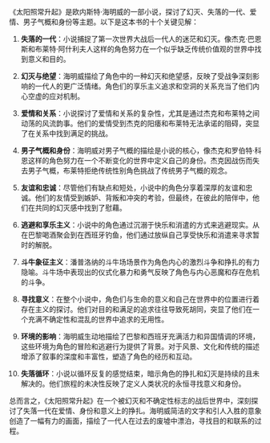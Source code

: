 《太阳照常升起》是欧内斯特·海明威的一部小说，探讨了幻灭、失落的一代、爱情、男子气概和身份等主题。以下是这本书的十个关键见解：

1. **失落的一代**：小说捕捉了第一次世界大战后一代人的迷茫和幻灭。像杰克·巴恩斯和布莱特·阿什利夫人这样的角色努力在一个似乎缺乏传统价值观的世界中找到意义和目的。

2. **幻灭与绝望**：海明威描绘了角色中的一种幻灭和绝望感，反映了受战争深刻影响的一代人的更广泛情绪。角色们的享乐主义追求和空洞的关系充当了他们内心空虚的应对机制。

3. **爱情和关系**：小说探讨了爱情和关系的复杂性，尤其是通过杰克和布莱特之间动荡的风流韵事。他们的爱情受到杰克的阳痿和布莱特无法承诺的阻碍，突显了在关系中找到满足的挑战。

4. **男子气概和身份**：海明威对男子气概的描绘是小说的核心，像杰克和罗伯特·科恩这样的角色努力在一个不断变化的世界中定义自己的身份。杰克因战伤而失去男子气概，布莱特拒绝传统性别角色挑战了传统男子气概的观念。

5. **友谊和忠诚**：尽管他们有缺点和短处，小说中的角色分享着深厚的友谊和忠诚。他们的友情受到嫉妒、背叛和冲突的考验，但最终，在彼此的陪伴中，他们在共同的幻灭感中找到了慰藉。

6. **逃避和享乐主义**：小说中的角色通过沉溺于快乐和消遣的方式来逃避现实。从在巴黎喝酒聚会到在西班牙钓鱼，他们通过放纵自己享受快乐和消遣来寻求暂时的解脱。

7. **斗牛象征主义**：潘普洛纳的斗牛场场景作为角色内心的激烈斗争和挣扎的有力隐喻。斗牛场中表现出的仪式化暴力和勇气反映了角色与内心恶魔和存在危机的斗争。

8. **寻找意义**：在整个小说中，角色们与生命的意义和自己在世界中的位置进行着存在主义的探讨。他们对目的和满足的追求往往导致死胡同，突显了他们在一个充满不确定性和混乱的世界中追求的无用性。

9. **环境的影响**：海明威生动地描绘了巴黎和西班牙充满活力和异国情调的环境，这些环境为角色的冒险和逃避行为提供了背景。对于风景、文化和传统的描述增添了叙事的深度和丰富性，塑造了角色的经历和互动。

10. **失落循环**：小说以循环反复的感觉结束，暗示角色的挣扎和幻灭是持续的且未解决的。他们旅程的未决性反映了定义人类状况的永恒寻找意义和身份。

总而言之，《太阳照常升起》在一个被幻灭和不确定性标志的战后世界中，深刻探讨了失落一代在爱情、身份和意义上的挣扎。海明威简洁的文字和引人入胜的意象创造了一幅有力的画面，描绘了一代人在过去的废墟中漂泊，寻找目的和联系的过程。